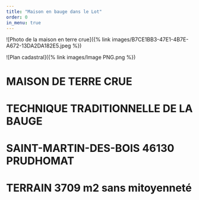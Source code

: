```yaml
---
title: "Maison en bauge dans le Lot"
order: 0
in_menu: true
---
```

![Photo de la maison en terre crue]({% link images/B7CE1BB3-47E1-4B7E-A672-13DA2DA182E5.jpeg %}) 

![Plan cadastral]({% link images/Image PNG.png %}) 

# MAISON DE TERRE CRUE
# TECHNIQUE TRADITIONNELLE DE LA BAUGE

# SAINT-MARTIN-DES-BOIS 46130 PRUDHOMAT
# TERRAIN 3709 m2 sans mitoyenneté 